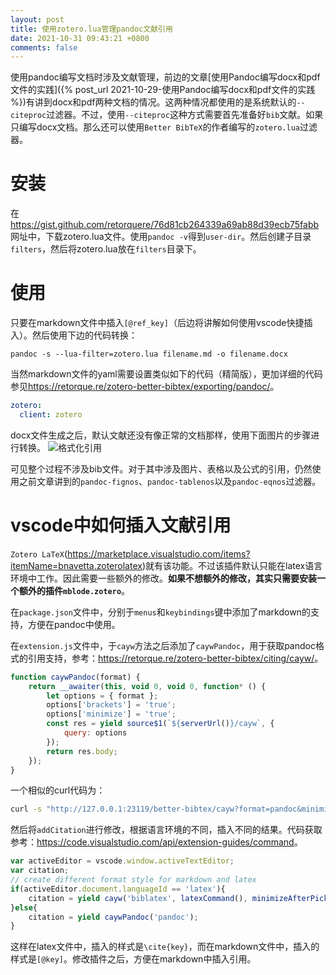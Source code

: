 ```yaml
---
layout: post
title: 使用zotero.lua管理pandoc文献引用
date: 2021-10-31 09:43:21 +0800
comments: false
---
```


使用pandoc编写文档时涉及文献管理，前边的文章[使用Pandoc编写docx和pdf文件的实践]({% post_url 2021-10-29-使用Pandoc编写docx和pdf文件的实践 %})有讲到docx和pdf两种文档的情况。这两种情况都使用的是系统默认的`--citeproc`过滤器。不过，使用`--citeproc`这种方式需要首先准备好`bib`文献。如果只编写docx文档。那么还可以使用`Better BibTeX`的作者编写的`zotero.lua`过滤器。

# 安装

在<https://gist.github.com/retorquere/76d81cb264339a69ab88d39ecb75fabb>网址中，下载zotero.lua文件。使用`pandoc -v`得到`user-dir`。然后创建子目录`filters`，然后将zotero.lua放在`filters`目录下。

# 使用

只要在markdown文件中插入`[@ref_key]`（后边将讲解如何使用vscode快捷插入）。然后使用下边的代码转换：

```batch
pandoc -s --lua-filter=zotero.lua filename.md -o filename.docx 
```

当然markdown文件的yaml需要设置类似如下的代码（精简版），更加详细的代码参见<https://retorque.re/zotero-better-bibtex/exporting/pandoc/>。

```yaml
zotero:
  client: zotero
```

docx文件生成之后，默认文献还没有像正常的文档那样，使用下面图片的步骤进行转换。
![格式化引用](https://jekyll-1251110281.file.myqcloud.com/images/20211031025639_0fd160b50fd5d3be4a6c9063fe22c6ab.png)

可见整个过程不涉及bib文件。对于其中涉及图片、表格以及公式的引用，仍然使用之前文章讲到的`pandoc-fignos`、`pandoc-tablenos`以及`pandoc-eqnos`过滤器。

# vscode中如何插入文献引用

`Zotero LaTeX`(<https://marketplace.visualstudio.com/items?itemName=bnavetta.zoterolatex>)就有该功能。不过该插件默认只能在latex语言环境中工作。因此需要一些额外的修改。**如果不想额外的修改，其实只需要安装一个额外的插件`mblode.zotero`**。

在`package.json`文件中，分别于`menus`和`keybindings`键中添加了markdown的支持，方便在pandoc中使用。

在`extension.js`文件中，于`cayw`方法之后添加了`caywPandoc`，用于获取pandoc格式的引用支持，参考：<https://retorque.re/zotero-better-bibtex/citing/cayw/>。

```js
function caywPandoc(format) {
    return __awaiter(this, void 0, void 0, function* () {
        let options = { format };
		options['brackets'] = 'true';
		options['minimize'] = 'true';
        const res = yield source$1(`${serverUrl()}/cayw`, {
            query: options
        });
        return res.body;
    });
}
```

一个相似的curl代码为：

```bash
curl -s "http://127.0.0.1:23119/better-bibtex/cayw?format=pandoc&minimize=true&b rackets=true"
```

然后将`addCitation`进行修改，根据语言环境的不同，插入不同的结果。代码获取参考：<https://code.visualstudio.com/api/extension-guides/command>。

```js
var activeEditor = vscode.window.activeTextEditor;
var citation;
// create different format style for markdown and latex
if(activeEditor.document.languageId == 'latex'){
    citation = yield cayw('biblatex', latexCommand(), minimizeAfterPicking());
}else{
    citation = yield caywPandoc('pandoc');
}
```

这样在latex文件中，插入的样式是`\cite{key}`，而在markdown文件中，插入的样式是`[@key]`。修改插件之后，方便在markdown中插入引用。


